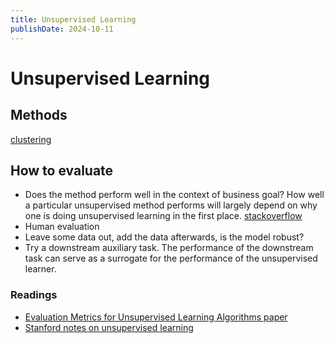 ```yaml
---
title: Unsupervised Learning
publishDate: 2024-10-11
---
```


# Unsupervised Learning

## Methods

[clustering](clustering.md)

## How to evaluate

- Does the method perform well in the context of business goal? How well a particular unsupervised method performs will largely depend on why one is doing unsupervised learning in the first place. [stackoverflow](https://stats.stackexchange.com/questions/79028/performance-metrics-to-evaluate-unsupervised-learning)
- Human evaluation
- Leave some data out, add the data afterwards, is the model robust?
- Try a downstream auxiliary task. The performance of the downstream task can serve as a surrogate for the performance of the unsupervised learner.

### Readings

- [Evaluation Metrics for Unsupervised Learning Algorithms paper](https://arxiv.org/abs/1905.05667)
- [Stanford notes on unsupervised learning](https://ee104.stanford.edu/lectures/unsupervised.pdf)

